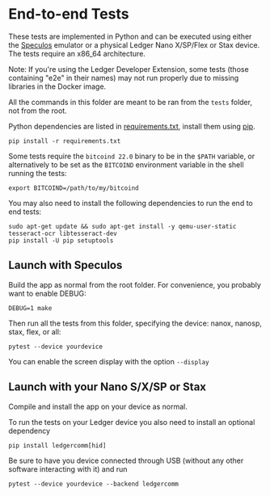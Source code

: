 # End-to-end Tests

These tests are implemented in Python and can be executed using either the [Speculos](https://github.com/LedgerHQ/speculos) emulator or a physical Ledger Nano X/SP/Flex or Stax device. The tests require an x86_64 architecture.

Note: If you're using the Ledger Developer Extension, some tests (those containing "e2e" in their names) may not run properly due to missing libraries in the Docker image.

All the commands in this folder are meant to be ran from the `tests` folder, not from the root.

Python dependencies are listed in [requirements.txt](requirements.txt), install them using [pip](https://pypi.org/project/pip/).

```
pip install -r requirements.txt
```

Some tests require the `bitcoind 22.0` binary to be in the `$PATH` variable, or alternatively to be set as the `BITCOIND` environment variable in the shell running the tests:

```
export BITCOIND=/path/to/my/bitcoind
```

You may also need to install the following dependencies to run the end to end tests:

```
sudo apt-get update && sudo apt-get install -y qemu-user-static tesseract-ocr libtesseract-dev
pip install -U pip setuptools
```

## Launch with Speculos

Build the app as normal from the root folder. For convenience, you probably want to enable DEBUG:

```
DEBUG=1 make
```

Then run all the tests from this folder, specifying the device: nanox, nanosp, stax, flex, or all:

```
pytest --device yourdevice
```

You can enable the screen display with the option `--display`

## Launch with your Nano S/X/SP or Stax

Compile and install the app on your device as normal.

To run the tests on your Ledger device you also need to install an optional dependency

```
pip install ledgercomm[hid]
```

Be sure to have you device connected through USB (without any other software interacting with it) and run

```
pytest --device yourdevice --backend ledgercomm
```
